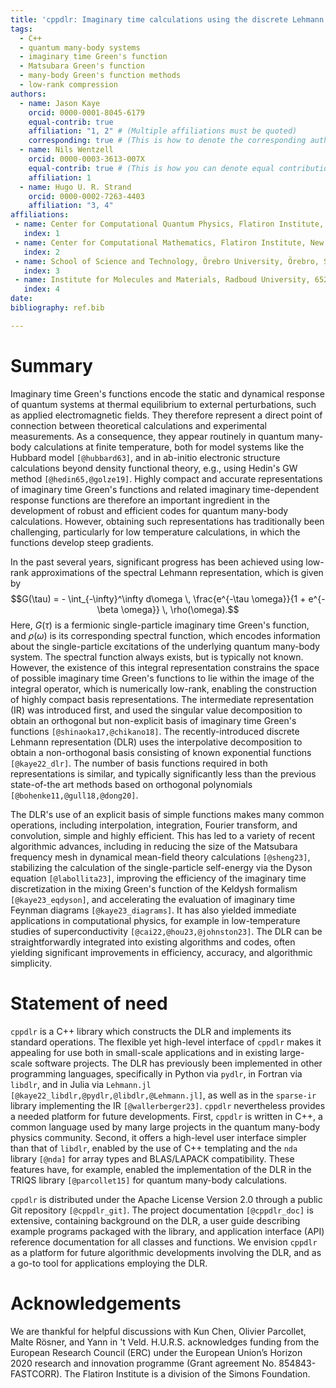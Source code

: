 ```yaml
---
title: 'cppdlr: Imaginary time calculations using the discrete Lehmann representation'
tags:
  - C++
  - quantum many-body systems
  - imaginary time Green's function
  - Matsubara Green's function
  - many-body Green's function methods
  - low-rank compression
authors:
  - name: Jason Kaye
    orcid: 0000-0001-8045-6179
    equal-contrib: true
    affiliation: "1, 2" # (Multiple affiliations must be quoted)
    corresponding: true # (This is how to denote the corresponding author)
  - name: Nils Wentzell
    orcid: 0000-0003-3613-007X
    equal-contrib: true # (This is how you can denote equal contributions between multiple authors)
    affiliation: 1
  - name: Hugo U. R. Strand
    orcid: 0000-0002-7263-4403
    affiliation: "3, 4"
affiliations:
 - name: Center for Computational Quantum Physics, Flatiron Institute, New York, NY, USA
   index: 1
 - name: Center for Computational Mathematics, Flatiron Institute, New York, NY, USA
   index: 2
 - name: School of Science and Technology, Örebro University, Örebro, Sweden
   index: 3
 - name: Institute for Molecules and Materials, Radboud University, 6525 AJ Nijmegen, the Netherlands
   index: 4
date: 
bibliography: ref.bib

---
```


# Summary

Imaginary time Green's functions encode the static and dynamical response of quantum systems at thermal equilibrium to external perturbations, such as applied electromagnetic fields. They therefore represent a direct point of connection between theoretical calculations and experimental measurements. As a consequence, they appear routinely in quantum many-body calculations at finite temperature, both for model systems like the Hubbard model `[@hubbard63]`, and in ab-initio electronic structure calculations beyond density functional theory, e.g., using Hedin's GW method `[@hedin65,@golze19]`.
Highly compact and accurate representations of imaginary time Green's functions and related imaginary time-dependent response functions are therefore an important ingredient in the development of robust and efficient codes for quantum many-body calculations.
 However, obtaining such representations has traditionally been challenging, particularly for low temperature calculations, in which the functions develop steep gradients. 

In the past several years, significant progress has been achieved using low-rank approximations of the
spectral Lehmann representation, which is given by
$$G(\tau) = - \int_{-\infty}^\infty d\omega \,
\frac{e^{-\tau \omega}}{1 + e^{-\beta \omega}} \, \rho(\omega).$$ 
Here, $G(\tau)$ is a fermionic single-particle imaginary time Green's function, and
$\rho(\omega)$ is its corresponding spectral function, which encodes information
about the single-particle excitations of the underlying quantum many-body system.
The spectral function always exists, but
is typically not known. However, the existence of this integral representation
constrains the space of possible imaginary time Green's functions
to lie within the image of the integral operator, which is numerically low-rank,
enabling the construction of highly compact basis representations. The
intermediate representation (IR) was introduced first, and used the singular value
decomposition to obtain an orthogonal but non-explicit basis of imaginary time
Green's functions `[@shinaoka17,@chikano18]`. The recently-introduced discrete Lehmann representation (DLR) uses the
interpolative decomposition to obtain a non-orthogonal basis consisting of known
exponential functions `[@kaye22_dlr]`. The number of basis functions required in both representations is similar, and typically significantly less than the previous state-of-the art methods based on orthogonal polynomials `[@bohenke11,@gull18,@dong20]`.

The DLR's use of an explicit basis of simple functions makes many common operations,
including interpolation, integration, Fourier transform, and convolution, simple and
highly efficient. This has led to a variety of recent algorithmic advances, including in
reducing the size of the Matsubara frequency mesh in dynamical mean-field theory
calculations `[@sheng23]`, stabilizing the calculation of the single-particle self-energy via the Dyson
equation `[@labollita23]`, improving the efficiency of the imaginary time discretization in the
mixing Green's function of the Keldysh formalism `[@kaye23_eqdyson]`, and accelerating the
evaluation of imaginary time Feynman diagrams `[@kaye23_diagrams]`. It has also
yielded immediate applications in computational physics, for example in low-temperature
studies of superconductivity `[@cai22,@hou23,@johnston23]`. The DLR can be straightforwardly
integrated into existing algorithms and codes, often yielding significant
improvements in efficiency, accuracy, and algorithmic simplicity.

# Statement of need

`cppdlr` is a C++ library which constructs the DLR and implements its standard operations. The
flexible yet high-level interface of `cppdlr` makes it appealing for use both 
in small-scale applications and in
existing large-scale software projects.
The DLR has previously been implemented in other programming languages,
specifically in Python via `pydlr`, in Fortran via `libdlr`, and in Julia via
`Lehmann.jl` `[@kaye22_libdlr,@pydlr,@libdlr,@Lehmann.jl]`, as well as in the `sparse-ir` library implementing the IR `[@wallerberger23]`. `cppdlr` nevertheless provides a needed platform for
future developments. First, `cppdlr` is written in C++, a common language used
by many large projects in the quantum many-body physics community. Second, it
offers a high-level user interface simpler than that of `libdlr`, enabled by
the use of C++ templating and the `nda` library `[@nda]` for array types and BLAS/LAPACK
compatibility. These features have, for example, enabled the
implementation of the DLR in the TRIQS library `[@parcollet15]`
for quantum many-body calculations.

`cppdlr` is distributed under the Apache License Version 2.0 through a public Git repository `[@cppdlr_git]`. The project documentation `[@cppdlr_doc]` is extensive, containing background on the DLR, a user guide describing example programs packaged with the library, and application interface (API) reference documentation for all classes and functions. We envision `cppdlr` as a platform for future algorithmic developments involving the DLR, and as a go-to tool for applications employing the DLR.

# Acknowledgements

We are thankful for helpful discussions with Kun Chen, Olivier Parcollet, Malte Rösner, and Yann in 't Veld. H.U.R.S. acknowledges funding from the European Research Council (ERC) under the European Union’s Horizon 2020 research and innovation programme (Grant agreement No. 854843-FASTCORR). The Flatiron Institute is a division of the Simons Foundation. 
